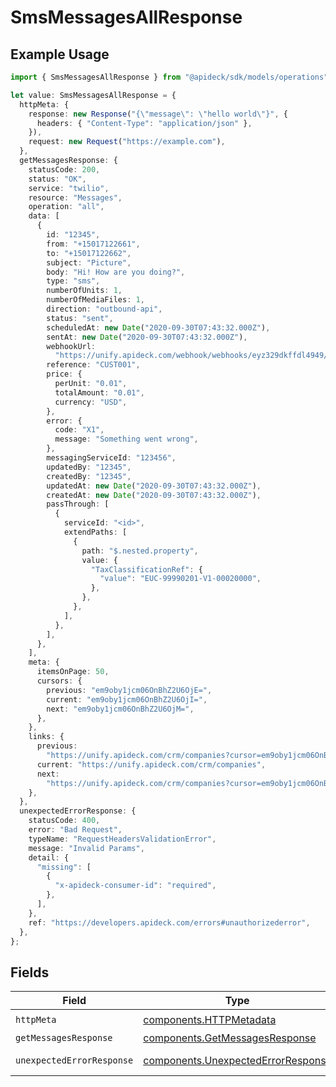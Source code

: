 # SmsMessagesAllResponse

## Example Usage

```typescript
import { SmsMessagesAllResponse } from "@apideck/sdk/models/operations";

let value: SmsMessagesAllResponse = {
  httpMeta: {
    response: new Response("{\"message\": \"hello world\"}", {
      headers: { "Content-Type": "application/json" },
    }),
    request: new Request("https://example.com"),
  },
  getMessagesResponse: {
    statusCode: 200,
    status: "OK",
    service: "twilio",
    resource: "Messages",
    operation: "all",
    data: [
      {
        id: "12345",
        from: "+15017122661",
        to: "+15017122662",
        subject: "Picture",
        body: "Hi! How are you doing?",
        type: "sms",
        numberOfUnits: 1,
        numberOfMediaFiles: 1,
        direction: "outbound-api",
        status: "sent",
        scheduledAt: new Date("2020-09-30T07:43:32.000Z"),
        sentAt: new Date("2020-09-30T07:43:32.000Z"),
        webhookUrl:
          "https://unify.apideck.com/webhook/webhooks/eyz329dkffdl4949/x/sms",
        reference: "CUST001",
        price: {
          perUnit: "0.01",
          totalAmount: "0.01",
          currency: "USD",
        },
        error: {
          code: "X1",
          message: "Something went wrong",
        },
        messagingServiceId: "123456",
        updatedBy: "12345",
        createdBy: "12345",
        updatedAt: new Date("2020-09-30T07:43:32.000Z"),
        createdAt: new Date("2020-09-30T07:43:32.000Z"),
        passThrough: [
          {
            serviceId: "<id>",
            extendPaths: [
              {
                path: "$.nested.property",
                value: {
                  "TaxClassificationRef": {
                    "value": "EUC-99990201-V1-00020000",
                  },
                },
              },
            ],
          },
        ],
      },
    ],
    meta: {
      itemsOnPage: 50,
      cursors: {
        previous: "em9oby1jcm06OnBhZ2U6OjE=",
        current: "em9oby1jcm06OnBhZ2U6OjI=",
        next: "em9oby1jcm06OnBhZ2U6OjM=",
      },
    },
    links: {
      previous:
        "https://unify.apideck.com/crm/companies?cursor=em9oby1jcm06OnBhZ2U6OjE%3D",
      current: "https://unify.apideck.com/crm/companies",
      next:
        "https://unify.apideck.com/crm/companies?cursor=em9oby1jcm06OnBhZ2U6OjM",
    },
  },
  unexpectedErrorResponse: {
    statusCode: 400,
    error: "Bad Request",
    typeName: "RequestHeadersValidationError",
    message: "Invalid Params",
    detail: {
      "missing": [
        {
          "x-apideck-consumer-id": "required",
        },
      ],
    },
    ref: "https://developers.apideck.com/errors#unauthorizederror",
  },
};
```

## Fields

| Field                                                                                    | Type                                                                                     | Required                                                                                 | Description                                                                              |
| ---------------------------------------------------------------------------------------- | ---------------------------------------------------------------------------------------- | ---------------------------------------------------------------------------------------- | ---------------------------------------------------------------------------------------- |
| `httpMeta`                                                                               | [components.HTTPMetadata](../../models/components/httpmetadata.md)                       | :heavy_check_mark:                                                                       | N/A                                                                                      |
| `getMessagesResponse`                                                                    | [components.GetMessagesResponse](../../models/components/getmessagesresponse.md)         | :heavy_minus_sign:                                                                       | Messages                                                                                 |
| `unexpectedErrorResponse`                                                                | [components.UnexpectedErrorResponse](../../models/components/unexpectederrorresponse.md) | :heavy_minus_sign:                                                                       | Unexpected error                                                                         |